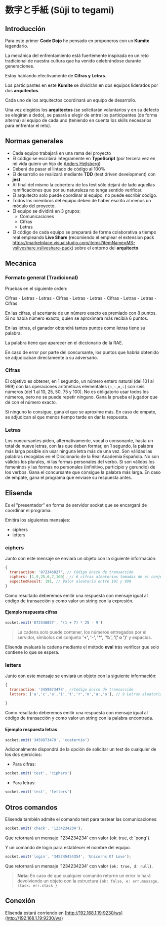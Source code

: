 # 数字と手紙 (Sūji to tegami)

## Introducción

Para este primer **Code Dojo** he pensado en proponeros con un **Kumite** legendario.

La mecánica del enfrentamiento está fuertemente inspirada en un reto tradicional de nuestra cultura que ha venido celebrándose durante generaciones.

Estoy hablando efectivamente de **Cifras y Letras**.

Los participantes en este **Kumite** se dividirán en dos equipos liderados por dos **arquitectos**.

Cada uno de los arquitectos coordinará un equipo de desarrollo.

Una vez elegidos los **arquitectos** (se solicitarán voluntarios y en su defecto se elegirán a dedo), se pasará a elegir de entre los participantes (de forma alterna) al equipo de cada uno (teniendo en cuenta los skills necesarios para enfrentar el reto).

## Normas generales

- Cada equipo trabajará en una rama del proyecto
- El código se escribirá íntegramente en **TypeScript** (por tercera vez en mi vida quiero un hijo de [Anders Hejlsberg](https://es.wikipedia.org/wiki/Anders_Hejlsberg))
- Deberá de pasar el lintado de código al 100%
- El desarrollo se realizará mediante **TDD** (test driven development) con **jest**
- Al final del mismo la cobertera de los test sólo dejará de lado aquellas ramificaciones que por su naturaleza no tenga sentido verificar.
- El arquitecto solo puede coordinar al equipo, no puede escribir código.
- Todos los miembros del equipo deben de haber escrito al menos un módulo del proyecto.
- El equipo se dividirá en 3 grupos:
  - Comunicaciones
  - Cifras
  - Letras
- El código de cada equipo se preparará de forma colaborativa a tiempo real empleando **Live Share** (recomiendo el emplear el extension pack https://marketplace.visualstudio.com/items?itemName=MS-vsliveshare.vsliveshare-pack) sobre el entorno del **arquitecto**

## Mecánica

### Formato general (Tradicional)

Pruebas en el siguiente orden:

Cifras - Letras - Letras - Cifras - Letras - Letras - Cifras - Letras - Letras - Cifras

En las cifras, el acertante de un número exacto es premiado con 8 puntos. Si no había número exacto, quien se aproximara más recibía 6 puntos.

En las letras, el ganador obtendrá tantos puntos como letras tiene su palabra.

La palabra tiene que aparecer en el diccionario de la RAE.

En caso de error por parte del concursante, los puntos que habría obtenido se adjudicaban directamente a su adversario.

### Cifras

El objetivo es obtener, en 1 segundo, un número entero natural (del 101 al 999) con las operaciones aritméticas elementales (+,−,×,÷) con seis números (del 1 al 10, 25, 50, 75 y 100). No es obligatorio usar todos los números, pero no se puede repetir ninguno. Gana la prueba el jugador que dé con el número exacto.

Si ninguno lo consigue, gana el que se aproxime más. En caso de empate, se adjudican al que menos tiempo tarde en dar la respuesta.

### Letras

Los concursantes piden, alternativamente, vocal o consonante, hasta un total de nueve letras, con las que deben formar, en 1 segundo, la palabra más larga posible sin usar ninguna letra más de una vez. Son válidas las palabras recogidas en el Diccionario de la Real Academia Española.
No son válidos los plurales, ni las formas personales del verbo.
Sí son válidos los femeninos y las formas no personales (infinitivo, participio y gerundio) de los verbos. Gana el concursante que consigue la palabra más larga.
En caso de empate, gana el programa que enviase su respuesta antes.

## Elisenda

Es el "presentador" en forma de servidor socket que se encargará de coordinar el programa.

Emitirá los siguientes mensajes:

- ciphers
- letters

### ciphers

Junto con este mensaje se enviará un objeto con la siguiente información:

```javascript
{
  transaction: '872346827', // Código único de transacción
  ciphers: [1,9,25,6,7,100], // 6 cifras aleatorias tomadas de el conjunto 1, 2, 3, 4, 5, 6, 7, 8, 9, 10, 25, 50, 75 y 100
  expectedResult: 191, // Valor aleatorio entre 101 y 999
}
```

Como resultado deberemos emitir una respuesta con mensaje igual al código de transacción y como valor un string con la expresión.

#### Ejemplo respuesta cifras

```javascript
socket.emit('872346827', '(1 + 7) * 25 - 9')
```

> La cadena solo puede contener, los números entregados por el servidor, símbolos del conjunto **'+', '-', '*', '%', '(' o ')'** y espacios.

Elisenda evaluará la cadena mediante el método **eval** trás verificar que solo contiene lo que se espera.

### letters

Junto con este mensaje se enviará un objeto con la siguiente información:

```javascript
{
  transaction: '3459873478', //Código único de transacción
  letters: ['a','c','e','i','t','r','n','u','o'], // 9 Letras aleatorias a emplear
  
}
```

Como resultado deberemos emitir una respuesta con mensaje igual al código de transacción y como valor un string con la palabra encontrada.

#### Ejemplo respuesta letras

```javascript
socket.emit('3459873478', 'cuaternio')
```

Adicionalmente dispondrá de la opción de solicitar un test de cualquier de los dos ejercicios:

- Para cifras:

```javascript
socket.emit('test', 'ciphers')
```

- Para letras:

```javascript
socket.emit('test', 'letters')
```

## Otros comandos

Elisenda también admite el comando test para testear las comunicaciones:

```javascript
socket.emit('check', '1234234234');
```

Que retornará un mensaje '1234234234' con valor {ok: true, d: 'pong'}.

Y un comando de login para establecer el nombre del equipo.

```javascript
socket.emit('login', '345345454354', 'Unicorns Of Love');
```

Que retornará un mensaje '1234234234' con valor ```{ok: true, d: null}```.

> **Nota**: En caso de que cualquier comando retorne un error lo hará devolviendo un objeto con la estructura ```{ok: false, e: err.message, stack: err.stack }```

## Conexión

Elisenda estará corriendo en [http://192.168.1.19:9230/ws](http://192.168.1.19:9230/ws)
